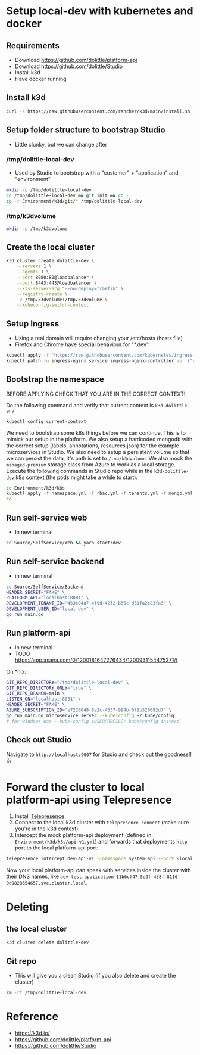 # Setup local-dev with kubernetes and docker
## Requirements
- Download https://github.com/dolittle/platform-api
- Download https://github.com/dolittle/Studio
- Install k3d
- Have docker running


## Install k3d
```sh
curl -s https://raw.githubusercontent.com/rancher/k3d/main/install.sh | bash
```

## Setup folder structure to bootstrap Studio
- Little clunky, but we can change after
### /tmp/dolittle-local-dev
- Used by Studio to bootstrap with a "customer" + "application" and "environment"

```sh
mkdir -p /tmp/dolittle-local-dev
cd /tmp/dolittle-local-dev && git init && cd -
cp -r Environment/k3d/git/* /tmp/dolittle-local-dev
```

### /tmp/k3dvolume
```sh
mkdir -p /tmp/k3dvolume
```

## Create the local cluster
```sh
k3d cluster create dolittle-dev \
    --servers 1 \
    --agents 1 \
    --port 8080:80@loadbalancer \
    --port 8443:443@loadbalancer \
    --k3s-server-arg "--no-deploy=traefik" \
    --registry-create \
    -v /tmp/k3dvolume:/tmp/k3dvolume \
    --kubeconfig-switch-context
```

## Setup Ingress
- Using a real domain will require changing your /etc/hosts (hosts file)
- Firefox and Chrome have special behaviour for "*.dev"

```sh
kubectl apply -f 'https://raw.githubusercontent.com/kubernetes/ingress-nginx/controller-v1.0.0/deploy/static/provider/baremetal/deploy.yaml'
kubectl patch -n ingress-nginx service ingress-nginx-controller -p '{"spec": {"type": "LoadBalancer"}}'
```

## Bootstrap the namespace

BEFORE APPLYING CHECK THAT YOU ARE IN THE CORRECT CONTEXT!

Do the following command and verify that current context is `k3d-dolittle-env`

```sh
kubectl config current-context
```

We need to bootstrap some k8s things before we can continue. This is to mimick our setup in the platform. We also setup a hardcoded mongodb with the correct setup (labels, annotations, resources.json) for the example microservices in Studio. We also need to setup a persistent volume so that we can persist the data, it's path is set to `/tmp/k3dvolume`. We also mock the `managed-premium` storage class from Azure to work as a local storage.
Execute the following commands in Studio repo while in the `k3d-dolittle-dev` k8s context (the pods might take a while to start):

 ```sh
cd Environment/k3d/k8s
kubectl apply -f namespace.yml -f rbac.yml -f tenants.yml -f mongo.yml -f storage-class.yml -f persistent-volume.yml -f api-v1.yml
cd -
```

## Run self-service web
- In new terminal
```sh
cd Source/SelfService/Web && yarn start:dev
```

## Run self-service backend
- in new terminal
```sh
cd Source/SelfService/Backend
HEADER_SECRET="FAKE" \
PLATFORM_API="localhost:8081" \
DEVELOPMENT_TENANT_ID="453e04a7-4f9d-42f2-b36c-d51fa2c83fa3" \
DEVELOPMENT_USER_ID="local-dev" \
go run main.go
```

## Run platform-api
- in new terminal
- TODO https://app.asana.com/0/1200181647276434/1200931154475271/f

On *nix:

```sh
GIT_REPO_DIRECTORY="/tmp/dolittle-local-dev" \
GIT_REPO_DIRECTORY_ONLY="true" \
GIT_REPO_BRANCH=main \
LISTEN_ON="localhost:8081" \
HEADER_SECRET="FAKE" \
AZURE_SUBSCRIPTION_ID="e7220048-8a2c-4537-994b-6f9b320692d7" \
go run main.go microservice server --kube-config ~/.kube/config
# for windows use --kube-config $USERPROFILE/.kube/config instead
```

## Check out Studio

Navigate to `http://localhost:9007` for Studio and check out the goodness!!👍


# Forward the cluster to local platform-api using Telepresence

1. Install [Telepresence](https://www.telepresence.io/docs/latest/howtos/intercepts/)
2. Connect to the local k3d cluster with `telepresence connect` (make sure you're in the k3d context)
3. Intercept the mock platform-api deployment (defined in `Environment/k3d/k8s/api-v1.yml`) and forwards that deployments `http` port to the local platform-api port:
```sh
telepresence intercept dev-api-v1 --namespace system-api --port <local platform-api port>:http --env-file ~/system-api-service-dev-api-v1.env
```
Now your local platform-api can speak with services inside the cluster with their DNS names, like `dev-test.application-11b6cf47-5d9f-438f-8116-0d9828654657.svc.cluster.local`.


# Deleting
## the local cluster
```sh
k3d cluster delete dolittle-dev
```
## Git repo
- This will give you a clean Studio (if you also delete and create the cluster)

```sh
rm -rf /tmp/dolittle-local-dev
```

# Reference
- https://k3d.io/
- https://github.com/dolittle/platform-api
- https://github.com/dolittle/Studio

